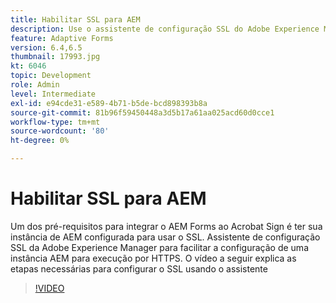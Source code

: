 ```yaml
---
title: Habilitar SSL para AEM
description: Use o assistente de configuração SSL do Adobe Experience Manager para configurar uma instância AEM para ser executada por HTTPS.
feature: Adaptive Forms
version: 6.4,6.5
thumbnail: 17993.jpg
kt: 6046
topic: Development
role: Admin
level: Intermediate
exl-id: e94cde31-e589-4b71-b5de-bcd898393b8a
source-git-commit: 81b96f59450448a3d5b17a61aa025acd60d0cce1
workflow-type: tm+mt
source-wordcount: '80'
ht-degree: 0%

---
```


# Habilitar SSL para AEM

Um dos pré-requisitos para integrar o AEM Forms ao Acrobat Sign é ter sua instância de AEM configurada para usar o SSL. Assistente de configuração SSL da Adobe Experience Manager para facilitar a configuração de uma instância AEM para execução por HTTPS.
O vídeo a seguir explica as etapas necessárias para configurar o SSL usando o assistente

>[!VIDEO](https://video.tv.adobe.com/v/17993/?quality=9&learn=on)
